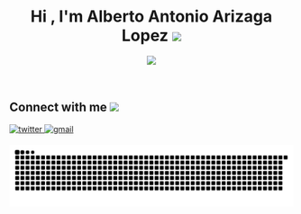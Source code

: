 
<h1 align="center"><b>Hi , I'm Alberto Antonio Arizaga Lopez </b><img src="https://media.giphy.com/media/hvRJCLFzcasrR4ia7z/giphy.gif" width="35"></h1>
<p align="center">
  <img src="https://readme-typing-svg.herokuapp.com?font=Time+New+Roman&color=cyan&size=25&center=true&vCenter=true&width=600&height=25&lines=Computer+Science+Student,;In+search+of+an+Internship,;Self-taught+Full-Stack+Developer,;Competitive+Programmer,;Active+Learner/Researcher,;Love+to+learn+new+stuffs"></a>
</p>
<br>
<!-- Contact -->
<!--https://github.com/tandpfun/skill-icons/blob/main/icons-->
<h2> Connect with me <img src='https://raw.githubusercontent.com/ShahriarShafin/ShahriarShafin/main/Assets/handshake.gif' width="100px"> </h2>
<div>
	<a href="https://twitter.com/OSSInsight" target="blank">
<img src=https://img.shields.io/badge/linkedin-%2300acee.svg?color=405DE6&style=for-the-badge&logo=linkedin&logoColor=white alt=twitter style="margin-bottom: 5px;" />
	<a href="mailto:aa.arizaga47@gmail.com" target="_blank">
<img src=https://img.shields.io/badge/gmail-%2300acee.svg?color=EA4335&style=for-the-badge&logo=gmail&logoColor=white alt=gmail style="margin-bottom: 5px;" />
	
	

</div>

<!-- SNAKE -->
<p align = "center">
	<img src = "https://github.com/7oSkaaa/7oSkaaa/blob/output/github-contribution-grid-snake.svg?" alt = "Snake Game"/>
</p>

